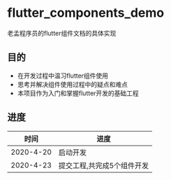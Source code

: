 # flutter_components_demo

老孟程序员的flutter组件文档的具体实现


## 目的

- 在开发过程中温习flutter组件使用
- 思考并解决组件使用过程中的疑点和难点
- 本项目作为入门和掌握flutter开发的基础工程

## 进度

时间|进度
---|---
2020-4-20|启动开发
2020-4-23|提交工程,共完成5个组件开发